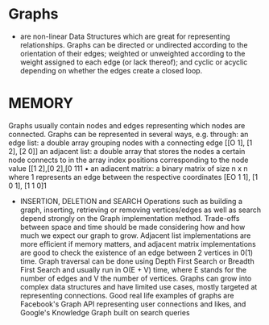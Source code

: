 # Graphs 
- are non-linear Data Structures which are great for representing relationships. Graphs can be directed or undirected according to the orientation of their edges; weighted or unweighted according to the weight assigned to each edge (or lack thereof); and cyclic or acyclic depending on whether the edges create a closed loop.
# MEMORY
Graphs usually contain nodes and edges representing which nodes are connected. Graphs can be represented in several ways, e.g. through:
an edge list: a double array grouping nodes with a connecting edge [[O 1], [1 2], [2 0]]
an adjacent list: a double array that stores the nodes a certain node connects to in the array index positions corresponding to the node value [[1 2],[0 2],[0 111
• an adiacent matrix: a binary matrix of size n x n where 1 represents an edge between the respective coordinates
[EO 1 1], [1 0 1], [1 1 0]1
* INSERTION, DELETION and SEARCH
Operations such as building a graph, inserting, retrieving or removing vertices/edges as well as search depend strongly on the Graph implementation method. Trade-offs between space and time should be made considering how and how much we expect our graph to grow. Adjacent list implementations are more efficient if memory matters, and adjacent matrix implementations are good to check the existence of an edge between 2 vertices in 0(1) time.
Graph traversal can be done using Depth First Search or
Breadth First Search and usually run in O(E + V) time, where E stands for the number of edges and V the number of vertices.
Graphs can grow into complex data structures and have limited use cases, mostly targeted at representing connections. Good real life examples of graphs are Facebook's Graph API representing user connections and likes, and Google's Knowledge Graph built on search queries
